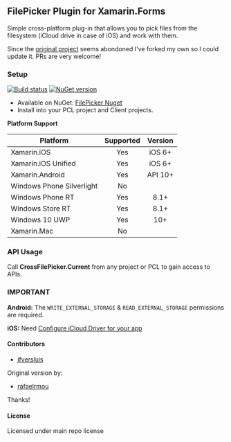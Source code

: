 ## FilePicker Plugin for Xamarin.Forms

Simple cross-platform plug-in that allows you to pick files from the filesystem (iCloud drive in case of iOS) and work with them.

Since the [original project](https://github.com/Studyxnet/FilePicker-Plugin-for-Xamarin-and-Windows) seems abondoned I've forked my own so I could update it. PRs are very welcome!

### Setup
[![Build status](https://ci.appveyor.com/api/projects/status/4jbyfpc5hsjak3hx?svg=true)](https://ci.appveyor.com/project/jfversluis/filepicker-plugin-for-xamarin-and-windows) [![NuGet version](https://badge.fury.io/nu/Xamarin.Plugin.Filepicker.svg)](https://badge.fury.io/nu/Xamarin.Plugin.Filepicker)

* Available on NuGet: [FilePicker Nuget](https://www.nuget.org/packages/Xamarin.Plugin.FilePicker)
* Install into your PCL project and Client projects.

**Platform Support**

|Platform|Supported|Version|
| ------------------- | :-----------: | :------------------: |
|Xamarin.iOS|Yes|iOS 6+|
|Xamarin.iOS Unified|Yes|iOS 6+|
|Xamarin.Android|Yes|API 10+|
|Windows Phone Silverlight|No||
|Windows Phone RT|Yes|8.1+|
|Windows Store RT|Yes|8.1+|
|Windows 10 UWP|Yes|10+|
|Xamarin.Mac|No||

### API Usage

Call **CrossFilePicker.Current** from any project or PCL to gain access to APIs.

### **IMPORTANT**
**Android:**
The `WRITE_EXTERNAL_STORAGE` & `READ_EXTERNAL_STORAGE` permissions are required.

**iOS:** 
Need [Configure iCloud Driver for your app](https://developer.xamarin.com/guides/ios/platform_features/intro_to_cloudkit)

#### Contributors
* [jfversluis](https://github.com/jfversluis)

Original version by:

* [rafaelrmou](https://github.com/rafaelrmou)
 
Thanks!

#### License
Licensed under main repo license
